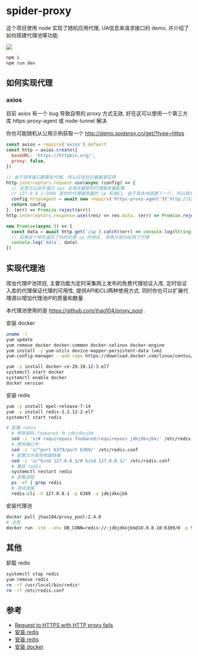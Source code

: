 # spider-proxy
这个项目使用 node 实现了随机应用代理, UA信息来请求接口的 demo, 并介绍了如何搭建代理池等功能.


![](https://cdn.jsdelivr.net/gh/filess/img3@main/2021/12/27/1640600307085-cd4bafca-f302-4d3a-85e0-aed2713181be.png)


``` sh
npm i
npm run dev
```

## 如何实现代理
### axios
目前 axios 有一个 bug 导致自带的 proxy 方式无效, 好在这可以使用一个第三方库 https-proxy-agent 或 node-tunnel 解决

你也可能随机从公用示例获取一个 http://demo.spiderpy.cn/get/?type=https

``` js
const axios = require('axios').default
const http = axios.create({
  baseURL: 'https://httpbin.org/',
  proxy: false,
})

// 由于很多接口都要走代理, 所以应该在拦截器里应用
http.interceptors.request.use(async (config) => {
  // 这里可以异步通过 api 去请求最新的代理服务器配置
  // 127.0.0.1:1080 是你的代理服务器的 ip 和端口, 由于我本地搭建了一个, 所以我使用我本地的测试
  config.httpsAgent = await new require('https-proxy-agent')(`http://127.0.0.1:1080`)
  return config
}, (err) => Promise.reject(err))
http.interceptors.response.use((res) => res.data, (err) => Promise.reject(err))

new Promise(async () => {
  const data = await http.get(`/ip`).catch((err) => console.log(String(err)))
  // 如果这个地方返回了你的代理 ip 的地址, 则表示成功应用了代理
  console.log(`data`, data)
})
```

## 实现代理池
爬虫代理IP池项目, 主要功能为定时采集网上发布的免费代理验证入库, 定时验证入库的代理保证代理的可用性, 提供API和CLI两种使用方式. 同时你也可以扩展代理源以增加代理池IP的质量和数量.

本代理池使用的是 https://github.com/jhao104/proxy_pool .

安装 docker
``` sh
uname -r
yum update
yum remove docker docker-common docker-selinux docker-engine
yum install -y yum-utils device-mapper-persistent-data lvm2
yum-config-manager --add-repo https://download.docker.com/linux/centos/docker-ce.repo

yum -y install docker-ce-20.10.12-3.el7
systemctl start docker
systemctl enable docker
docker version
```

安装 redis
``` sh
yum -y install epel-release-7-14
yum -y install redis-3.2.12-2.el7
systemctl start redis

# 配置 redis
  # 修改密码 foobared 为 jdbjdkojbk
  sed -i 's/# requirepass foobared/requirepass jdbjdkojbk/' /etc/redis.conf
  # 修改端口号
  sed -i 's/^port 6379/port 6389/' /etc/redis.conf
  # 配置允许其他电脑链接
  sed -i 's/^bind 127.0.0.1/# bind 127.0.0.1/' /etc/redis.conf
  # 重启 redis
  systemctl restart redis
  # 查看进程
  ps -ef | grep redis
  # 测试连接
  redis-cli -h 127.0.0.1 -p 6389 -a jdbjdkojbk
```


安装代理池
``` sh
docker pull jhao104/proxy_pool:2.4.0
# 注意
docker run -itd --env DB_CONN=redis://:jdbjdkojbk@10.0.8.10:6389/0 -p 5010:5010 jhao104/proxy_pool:2.4.0
```

## 其他

卸载 redis
``` sh
systemctl stop redis
yum remove redis
rm -rf /usr/local/bin/redis*
rm -rf /etc/redis.conf
```
## 参考
- [Request to HTTPS with HTTP proxy fails](https://github.com/axios/axios/issues/925#issuecomment-359982190)
- [安装 redis](https://blog.51cto.com/u_15338614/3586148)
- [安装 redis](https://zhuanlan.zhihu.com/p/34527270)
- [安装 docker](https://www.cnblogs.com/wang-yaz/p/10429899.html)
